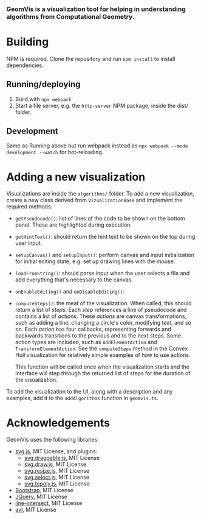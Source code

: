### GeomVis is a visualization tool for helping in understanding algorithms from Computational Geometry.

# Building
NPM is required. Clone the repository and run `npm install` to install dependencies.

## Running/deploying
1. Build with `npx webpack`
2. Start a file server, e.g. the `http-server` NPM package, inside the dist/ folder.

## Development
Same as Running above but run webpack instead as `npx webpack --mode development --watch` for hot-reloading.

# Adding a new visualization
Visualizations are inside the `algorithms/` folder. To add a new visualization, create a new class derived from `VizualizationBase` and implement the required methods:

* `getPseudocode()`: list of lines of the code to be shown on the bottom panel. These are highlighted during execution.
* `getHintText()`: should return the hint text to be shown on the top during user input.
* `setupCanvas()` and `setupInput()`: perform canvas and input initialization for initial editing state, e.g. set up drawing lines with the mouse.
* `loadFromString()`: should parse input when the user selects a file and add everything that's necessary to the canvas.
* `onEnableEditing()` and `onDisableEditing()`: 
* `computeSteps()`: the meat of the visualization. When called, this should return a list of *steps*. Each *step* references a line of pseudocode and contains a list of *actions*. These *actions* are canvas transformations, such as adding a line, changing a circle's color, modifying text, and so on. Each *action* has four callbacks, representing forwards and backwards transitions to the previous and to the next steps. Some action types are included, such as `AddElementAction` and `TransformElementAction`. See the `computeSteps` method in the Convex Hull visualization for relatively simple examples of how to use actions.
  
  This function will be called once when the visualization starts and the interface will step through the returned list of steps for the duration of the visualization.

To add the visualization to the UI, along with a description and any examples, add it to the `addAlgorithms` function in `geomvis.ts`.

# Acknowledgements
GeomVis uses the following libraries:
* [svg.js](https://github.com/svgdotjs/svg.js), MIT License, and plugins:
  * [svg.draggable.js](https://github.com/svgdotjs/svg.draggable.js), MIT License
  * [svg.draw.js](https://github.com/svgdotjs/svg.draw.js), MIT License
  * [svg.resize.js](https://github.com/svgdotjs/svg.resize.js), MIT License
  * [svg.select.js](https://github.com/svgdotjs/svg.select.js), MIT License
  * [svg.topoly.js](https://github.com/svgdotjs/svg.topoly.js), MIT License
* [Bootstrap](https://github.com/twbs/bootstrap), MIT License
* [JQuery](https://github.com/jquery/jquery), MIT License
* [line-intersect](https://github.com/psalaets/line-intersect), MIT License
* [avl](https://github.com/w8r/avl), MIT License